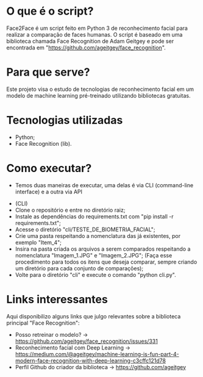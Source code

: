 # O que é o script?
Face2Face é um script feito em Python 3 de reconhecimento facial para realizar a comparação de faces humanas. 
O script é baseado em uma biblioteca chamada Face Recognition de Adam Geitgey e pode ser encontrada em "https://github.com/ageitgey/face_recognition".

# Para que serve?
Este projeto visa o estudo de tecnologias de reconhecimento facial em um modelo de machine learning pré-treinado utilizando bibliotecas gratuitas.

# Tecnologias utilizadas
* Python;
* Face Recognition (lib).

# Como executar?
 - Temos duas maneiras de executar, uma delas é via CLI (command-line interface) e a outra via API
* (CLI)
* Clone o repositório e entre no diretório raiz;
* Instale as dependências do requirements.txt com "pip install -r requirements.txt";
* Acesse o diretório "cli/TESTE_DE_BIOMETRIA_FACIAL";
* Crie uma pasta respeitando a nomenclatura das já existentes, por exemplo "Item_4";
* Insira na pasta criada os arquivos a serem comparados respeitando a nomenclatura "Imagem_1.JPG" e "Imagem_2.JPG"; (Faça esse procedimento para todos os itens que deseja comparar, sempre criando um diretório para cada conjunto de comparações);
* Volte para o diretório "cli" e execute o comando "python cli.py".

# Links interessantes
Aqui disponibilizo alguns links que julgo relevantes sobre a biblioteca principal "Face Recognition":
- Posso retreinar o modelo? -> https://github.com/ageitgey/face_recognition/issues/331
- Reconhecimento facial com Deep Learning -> https://medium.com/@ageitgey/machine-learning-is-fun-part-4-modern-face-recognition-with-deep-learning-c3cffc121d78
- Perfil Github do criador da biblioteca -> https://github.com/ageitgey